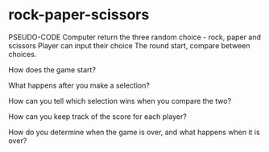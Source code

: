 # rock-paper-scissors

PSEUDO-CODE
  Computer return the three random choice - rock, paper and scissors
  Player can input their choice
  The round start, compare between choices. 

How does the game start?

What happens after you make a selection?

How can you tell which selection wins when you compare the two?

How can you keep track of the score for each player?

How do you determine when the game is over, and what happens when it is over?